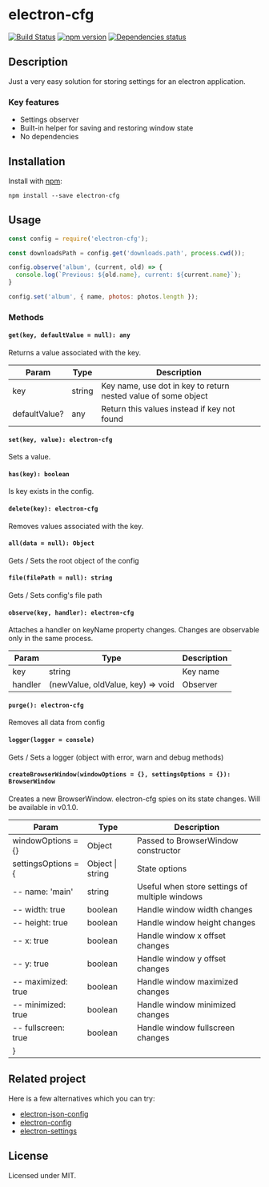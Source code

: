 # electron-cfg
[![Build Status](https://travis-ci.org/megahertz/electron-cfg.svg?branch=master)](https://travis-ci.org/megahertz/electron-cfg)
[![npm version](https://badge.fury.io/js/electron-cfg.svg)](https://badge.fury.io/js/electron-cfg)
[![Dependencies status](https://david-dm.org/megahertz/electron-cfg/status.svg)](https://david-dm.org/megahertz/electron-cfg)

## Description

Just a very easy solution for storing settings for an electron
application.

### Key features

 - Settings observer
 - Built-in helper for saving and restoring window state
 - No dependencies

## Installation

Install with [npm](https://npmjs.org/package/electron-cfg):

    npm install --save electron-cfg

## Usage

```js
const config = require('electron-cfg');

const downloadsPath = config.get('downloads.path', process.cwd());

config.observe('album', (current, old) => {
  console.log(`Previous: ${old.name}, current: ${current.name}`);
}

config.set('album', { name, photos: photos.length });
```

### Methods

#### `get(key, defaultValue = null): any`

Returns a value associated with the key.

Param         | Type   | Description
--------------|--------|------------
key           | string | Key name, use dot in key to return nested value of some object
defaultValue? | any    | Return this values instead if key not found

#### `set(key, value): electron-cfg`

Sets a value.

#### `has(key): boolean`

Is key exists in the config.

#### `delete(key): electron-cfg`

Removes values associated with the key.

#### `all(data = null): Object`

Gets / Sets the root object of the config

#### `file(filePath = null): string`
Gets / Sets config's file path

#### `observe(key, handler): electron-cfg`
Attaches a handler on keyName property changes. Changes are observable
only in the same process.

Param         | Type                              | Description
--------------|-----------------------------------|------------
key           | string                            | Key name
handler       | (newValue, oldValue, key) => void | Observer

#### `purge(): electron-cfg`

Removes all data from config

#### `logger(logger = console)`

Gets / Sets a logger (object with error, warn and debug methods)

#### `createBrowserWindow(windowOptions = {}, settingsOptions = {}): BrowserWindow`

Creates a new BrowserWindow. electron-cfg spies on its state changes.
Will be available in v0.1.0.

 Param                    | Type             | Description
--------------------------|------------------|------------
 windowOptions = {}       | Object           | Passed to BrowserWindow constructor
 settingsOptions = {      | Object \| string | State options
 -- name: 'main'          | string           | Useful when store settings of multiple windows
 -- width: true           | boolean          | Handle window width changes
 -- height: true          | boolean          | Handle window height changes
 -- x: true               | boolean          | Handle window x offset changes
 -- y: true               | boolean          | Handle window y offset changes
 -- maximized: true       | boolean          | Handle window maximized changes
 -- minimized: true       | boolean          | Handle window minimized changes
 -- fullscreen: true      | boolean          | Handle window fullscreen changes
 }                        |                  |

## Related project

Here is a few alternatives which you can try:
- [electron-json-config](https://github.com/de-luca/electron-json-config)
- [electron-config](https://github.com/sindresorhus/electron-config)
- [electron-settings](https://github.com/nathanbuchar/electron-settings)

## License

Licensed under MIT.
